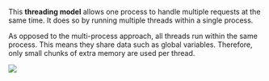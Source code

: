 This **threading model** allows one process to handle multiple requests at the same time. It does so by running multiple threads within a single process.

As opposed to the multi-process approach, all threads run within the same process. This means they share data such as global variables. Therefore, only small chunks of extra memory are used per thread.

![](https://raw.githubusercontent.com/Codevolve/next/master/courses/community/Ruby%20Magic/assets/threaded.svg?sanitize=true)
